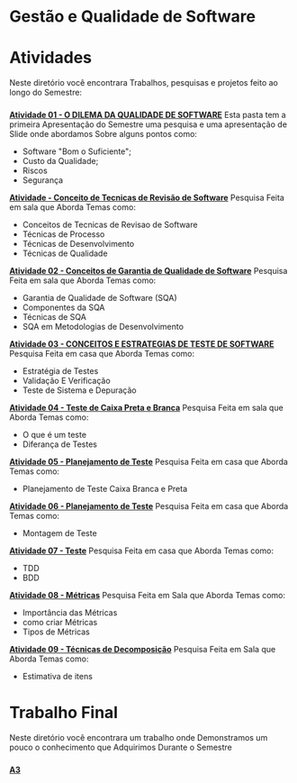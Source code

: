 <h1 align="left">Gestão e Qualidade de Software</h1>

###
 
 
 


<h1 align="left">Atividades </h1>
<p align="left">Neste diretório você encontrara Trabalhos, pesquisas e projetos feito ao longo do Semestre:</p>

###

**[Atividade 01 - O DILEMA DA QUALIDADE DE SOFTWARE](https://github.com/Geo0703/Faculdade/tree/main/Gestão%20e%20Qualidade%20de%20Software/Atividade%2001%20-%20O%20DILEMA%20DA%20QUALIDADE%20DE%20SOFTWARE)** Esta pasta tem a primeira Apresentação do Semestre uma pesquisa e uma apresentação de Slide onde abordamos Sobre alguns pontos como:
   * Software "Bom o Suficiente";
   * Custo da Qualidade;
   * Riscos
   * Segurança

**[Atividade - Conceito de Tecnicas de Revisão de Software](https://github.com/Geo0703/Faculdade/tree/main/Gestão%20e%20Qualidade%20de%20Software/Atividade%20-%20Conceito%20de%20Tecnicas%20de%20Revisão%20de%20Software)** Pesquisa Feita em sala que Aborda Temas como:
* Conceitos de Tecnicas de Revisao de Software
* Técnicas de Processo
* Técnicas de Desenvolvimento
* Técnicas de Qualidade

**[ Atividade 02 - Conceitos de Garantia de Qualidade de Software](https://github.com/Geo0703/Faculdade/tree/main/Gestão%20e%20Qualidade%20de%20Software/Atividade%2002%20-%20Conceitos%20de%20Garantia%20de%20Qualidade%20de%20Software)**  Pesquisa Feita em sala que Aborda Temas como:
 * Garantia de Qualidade de Software (SQA)
 * Componentes da SQA
 * Técnicas de SQA
 * SQA em Metodologias de Desenvolvimento
   
**[ Atividade 03 - CONCEITOS E ESTRATEGIAS DE TESTE DE SOFTWARE](https://github.com/Geo0703/Faculdade/tree/main/Gest%C3%A3o%20e%20Qualidade%20de%20Software/Atividade%2003)** Pesquisa Feita em casa que Aborda Temas como:
* Estratégia de Testes
* Validação E Verificação
* Teste de Sistema e Depuração

**[ Atividade 04 - Teste de Caixa Preta e Branca](https://github.com/Geo0703/Faculdade/tree/main/Gest%C3%A3o%20e%20Qualidade%20de%20Software/Atividade%204%20-%20Teste%20de%20caixa%20Preta%20e%20Branca)** Pesquisa Feita em sala que Aborda Temas como:
* O que é um teste
* Diferança de Testes

**[ Atividade 05 - Planejamento de Teste](https://github.com/Geo0703/Faculdade/tree/main/Gest%C3%A3o%20e%20Qualidade%20de%20Software/Atividade%205%20-Planejamento%20de%20Teste)** Pesquisa Feita em casa que Aborda Temas como:
* Planejamento de Teste Caixa Branca e Preta

**[ Atividade 06 - Planejamento de Teste](https://github.com/Geo0703/Faculdade/tree/main/Gest%C3%A3o%20e%20Qualidade%20de%20Software/Atividade%2006-%20Planejamento%20de%20testes)** Pesquisa Feita em casa que Aborda Temas como:
* Montagem de Teste


**[ Atividade 07 - Teste](https://github.com/Geo0703/Faculdade/tree/main/Gest%C3%A3o%20e%20Qualidade%20de%20Software/Aula%2007%20-%20Testes)** Pesquisa Feita em casa que Aborda Temas como:
* TDD
* BDD

**[ Atividade 08 - Métricas](https://github.com/Geo0703/Faculdade/tree/main/Gest%C3%A3o%20e%20Qualidade%20de%20Software/Aula%2008%20-%20M%C3%A9tricas)** Pesquisa Feita em Sala que Aborda Temas como:
* Importância das Métricas
* como criar Métricas
* Tipos de Métricas


**[ Atividade 09 - Técnicas de Decomposição](https://github.com/Geo0703/Faculdade/tree/main/Gest%C3%A3o%20e%20Qualidade%20de%20Software/T%C3%A9cnicas%20de%20Deacomposi%C3%A7%C3%A3o)** Pesquisa Feita em Sala que Aborda Temas como:
* Estimativa de itens
  
###

<h1 align="left">Trabalho Final </h1>
<p align="left">Neste diretório você encontrara um trabalho onde Demonstramos um pouco o conhecimento que Adquirimos Durante o Semestre</p>

###
**[ A3](https://github.com/Geo0703/Faculdade/tree/main/Gest%C3%A3o%20e%20Qualidade%20de%20Software/A3)**

